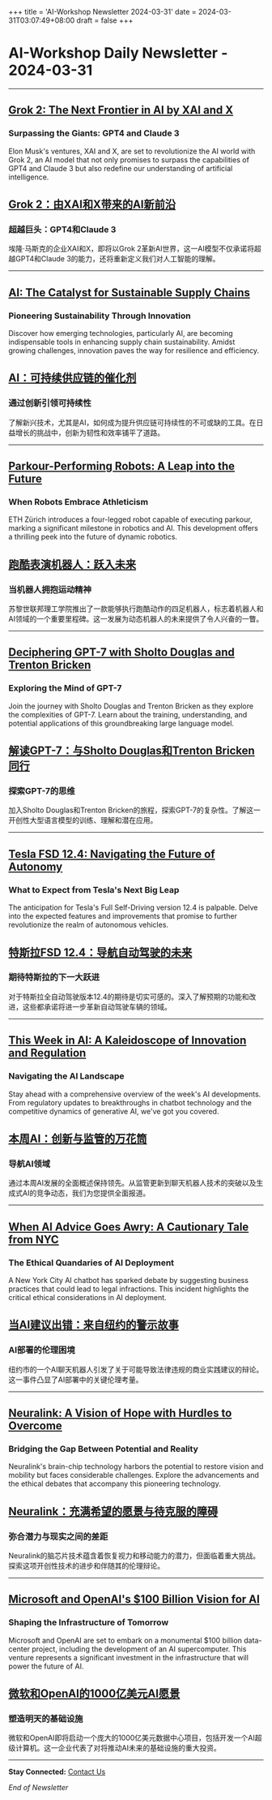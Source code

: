 +++
title = 'AI-Workshop Newsletter 2024-03-31'
date = 2024-03-31T03:07:49+08:00
draft = false
+++
# AI-Workshop Daily Newsletter - 2024-03-31

---

## [Grok 2: The Next Frontier in AI by XAI and X](https://www.nextbigfuture.com/2024/03/xai-and-x-will-release-grok-2-next-week-and-it-is-claimed-to-surpass-gpt4-and-claude-3.html)

### Surpassing the Giants: GPT4 and Claude 3

Elon Musk's ventures, XAI and X, are set to revolutionize the AI world with Grok 2, an AI model that not only promises to surpass the capabilities of GPT4 and Claude 3 but also redefine our understanding of artificial intelligence.

## [Grok 2：由XAI和X带来的AI新前沿](https://www.nextbigfuture.com/2024/03/xai-and-x-will-release-grok-2-next-week-and-it-is-claimed-to-surpass-gpt4-and-claude-3.html)

### 超越巨头：GPT4和Claude 3

埃隆·马斯克的企业XAI和X，即将以Grok 2革新AI世界，这一AI模型不仅承诺将超越GPT4和Claude 3的能力，还将重新定义我们对人工智能的理解。

---

## [AI: The Catalyst for Sustainable Supply Chains](https://www.finextra.com/blogposting/25977/why-emerging-technologies-hold-the-key-to-supply-chain-sustainability-as-challenges-intensify)

### Pioneering Sustainability Through Innovation

Discover how emerging technologies, particularly AI, are becoming indispensable tools in enhancing supply chain sustainability. Amidst growing challenges, innovation paves the way for resilience and efficiency.

## [AI：可持续供应链的催化剂](https://www.finextra.com/blogposting/25977/why-emerging-technologies-hold-the-key-to-supply-chain-sustainability-as-challenges-intensify)

### 通过创新引领可持续性

了解新兴技术，尤其是AI，如何成为提升供应链可持续性的不可或缺的工具。在日益增长的挑战中，创新为韧性和效率铺平了道路。

---

## [Parkour-Performing Robots: A Leap into the Future](https://arstechnica.com/science/2024/03/these-swiss-scientists-taught-their-four-legged-robot-to-do-parkour/)

### When Robots Embrace Athleticism

ETH Zürich introduces a four-legged robot capable of executing parkour, marking a significant milestone in robotics and AI. This development offers a thrilling peek into the future of dynamic robotics.

## [跑酷表演机器人：跃入未来](https://arstechnica.com/science/2024/03/these-swiss-scientists-taught-their-four-legged-robot-to-do-parkour/)

### 当机器人拥抱运动精神

苏黎世联邦理工学院推出了一款能够执行跑酷动作的四足机器人，标志着机器人和AI领域的一个重要里程碑。这一发展为动态机器人的未来提供了令人兴奋的一瞥。

---

## [Deciphering GPT-7 with Sholto Douglas and Trenton Bricken](https://www.dwarkeshpatel.com/p/sholto-douglas-trenton-bricken)

### Exploring the Mind of GPT-7

Join the journey with Sholto Douglas and Trenton Bricken as they explore the complexities of GPT-7. Learn about the training, understanding, and potential applications of this groundbreaking large language model.

## [解读GPT-7：与Sholto Douglas和Trenton Bricken同行](https://www.dwarkeshpatel.com/p/sholto-douglas-trenton-bricken)

### 探索GPT-7的思维

加入Sholto Douglas和Trenton Bricken的旅程，探索GPT-7的复杂性。了解这一开创性大型语言模型的训练、理解和潜在应用。

---

## [Tesla FSD 12.4: Navigating the Future of Autonomy](https://www.nextbigfuture.com/2024/03/what-can-driving-capabilities-can-we-expect-from-tesla-fsd-12-4-if-it-releases-in-april.html)

### What to Expect from Tesla's Next Big Leap

The anticipation for Tesla's Full Self-Driving version 12.4 is palpable. Delve into the expected features and improvements that promise to further revolutionize the realm of autonomous vehicles.

## [特斯拉FSD 12.4：导航自动驾驶的未来](https://www.nextbigfuture.com/2024/03/what-can-driving-capabilities-can-we-expect-from-tesla-fsd-12-4-if-it-releases-in-april.html)

### 期待特斯拉的下一大跃进

对于特斯拉全自动驾驶版本12.4的期待是切实可感的。深入了解预期的功能和改进，这些都承诺将进一步革新自动驾驶车辆的领域。

---

## [This Week in AI: A Kaleidoscope of Innovation and Regulation](https://biztoc.com/x/718c6af41ea99b8a)

### Navigating the AI Landscape

Stay ahead with a comprehensive overview of the week's AI developments. From regulatory updates to breakthroughs in chatbot technology and the competitive dynamics of generative AI, we've got you covered.

## [本周AI：创新与监管的万花筒](https://biztoc.com/x/718c6af41ea99b8a)

### 导航AI领域

通过本周AI发展的全面概述保持领先。从监管更新到聊天机器人技术的突破以及生成式AI的竞争动态，我们为您提供全面报道。

---

## [When AI Advice Goes Awry: A Cautionary Tale from NYC](https://themarkup.org/news/2024/03/29/nycs-ai-chatbot-tells-businesses-to-break-the-law)

### The Ethical Quandaries of AI Deployment

A New York City AI chatbot has sparked debate by suggesting business practices that could lead to legal infractions. This incident highlights the critical ethical considerations in AI deployment.

## [当AI建议出错：来自纽约的警示故事](https://themarkup.org/news/2024/03/29/nycs-ai-chatbot-tells-businesses-to-break-the-law)

### AI部署的伦理困境

纽约市的一个AI聊天机器人引发了关于可能导致法律违规的商业实践建议的辩论。这一事件凸显了AI部署中的关键伦理考量。

---

## [Neuralink: A Vision of Hope with Hurdles to Overcome](https://www.discovermagazine.com/technology/elon-musks-brain-chip-could-restore-vision-and-mobility-but-has-a-long-way)

### Bridging the Gap Between Potential and Reality

Neuralink's brain-chip technology harbors the potential to restore vision and mobility but faces considerable challenges. Explore the advancements and the ethical debates that accompany this pioneering technology.

## [Neuralink：充满希望的愿景与待克服的障碍](https://www.discovermagazine.com/technology/elon-musks-brain-chip-could-restore-vision-and-mobility-but-has-a-long-way)

### 弥合潜力与现实之间的差距

Neuralink的脑芯片技术蕴含着恢复视力和移动能力的潜力，但面临着重大挑战。探索这项开创性技术的进步和伴随其的伦理辩论。

---

## [Microsoft and OpenAI's $100 Billion Vision for AI](https://www.marketscreener.com/quote/stock/MICROSOFT-CORPORATION-4835/news/Microsoft-OpenAI-plan-100-billion-data-center-project-media-report-says-46320834/)

### Shaping the Infrastructure of Tomorrow

Microsoft and OpenAI are set to embark on a monumental $100 billion data-center project, including the development of an AI supercomputer. This venture represents a significant investment in the infrastructure that will power the future of AI.

## [微软和OpenAI的1000亿美元AI愿景](https://www.marketscreener.com/quote/stock/MICROSOFT-CORPORATION-4835/news/Microsoft-OpenAI-plan-100-billion-data-center-project-media-report-says-46320834/)

### 塑造明天的基础设施

微软和OpenAI即将启动一个庞大的1000亿美元数据中心项目，包括开发一个AI超级计算机。这一企业代表了对将推动AI未来的基础设施的重大投资。

---

**Stay Connected:** [Contact Us](mailto:ai-workshop-newsletter@devctr.xyz)

*End of Newsletter*